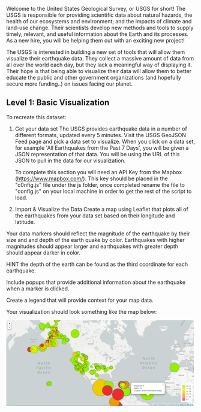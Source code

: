Welcome to the United States Geological Survey, or USGS for short! The USGS is responsible for providing scientific data about natural hazards, the health of our ecosystems and environment; and the impacts of climate and land-use change. Their scientists develop new methods and tools to supply timely, relevant, and useful information about the Earth and its processes. As a new hire, you will be helping them out with an exciting new project!

The USGS is interested in building a new set of tools that will allow them visualize their earthquake data. They collect a massive amount of data from all over the world each day, but they lack a meaningful way of displaying it. Their hope is that being able to visualize their data will allow them to better educate the public and other government organizations (and hopefully secure more funding..) on issues facing our planet.

## Level 1: Basic Visualization
To recreate this dataset:
1) Get your data set
    The USGS provides earthquake data in a number of different formats, updated every 5 minutes. Visit the USGS GeoJSON Feed page and pick a data set to visualize. When you click on a data set, for example 'All Earthquakes from the Past 7 Days', you will be given a JSON representation of that data. You will be using the URL of this JSON to pull in the data for our visualization.

    To complete this section you will need an API Key from the Mapbox (https://www.mapbox.com/).
    This key should be placed in the "c0nfig.js" file under the js folder, once completed rename the file to "config.js" on your local machine in order to get the rest of the script to load. 

2) Import & Visualize the Data
Create a map using Leaflet that plots all of the earthquakes from your data set based on their longitude and latitude.

Your data markers should reflect the magnitude of the earthquake by their size and and depth of the earth quake by color. Earthquakes with higher magnitudes should appear larger and earthquakes with greater depth should appear darker in color.

HINT the depth of the earth can be found as the third coordinate for each earthquake.

Include popups that provide additional information about the earthquake when a marker is clicked.

Create a legend that will provide context for your map data.

Your visualization should look something like the map below:

<img src='images/2-BasicMap.png' width = 500>
